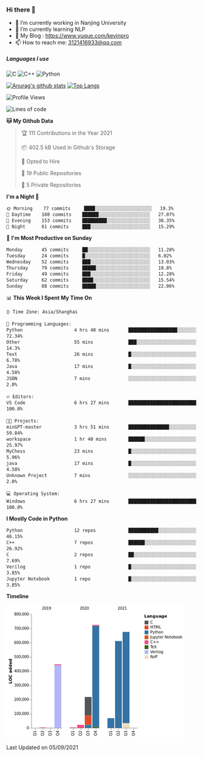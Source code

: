 ### Hi there 👋

- 🔭 I’m currently working in Nanjing University
- 🌱 I’m currently learning NLP
- 👯 My Blog : https://www.yuque.com/kevinpro
- 📫 How to reach me: 3121416933@qq.com

##### Languages I use
![C](https://img.shields.io/badge/-C-000000?style=flat&logo=c)
![C++](https://img.shields.io/badge/-C++-000000?style=flat&logo=c%2B%2B)
![Python](https://img.shields.io/badge/-Python-000000?style=flat&logo=python)

[![Anurag's github stats](https://github-readme-stats.vercel.app/api?username=Ricardokevins)](https://github.com/anuraghazra/github-readme-stats)
[![Top Langs](https://github-readme-stats.vercel.app/api/top-langs/?username=Ricardokevins)](https://github.com/anuraghazra/github-readme-stats)

<!--START_SECTION:waka-->
![Profile Views](http://img.shields.io/badge/Profile%20Views-1-blue)

![Lines of code](https://img.shields.io/badge/From%20Hello%20World%20I%27ve%20Written-2.8%20million%20lines%20of%20code-blue)

**🐱 My Github Data** 

> 🏆 111 Contributions in the Year 2021
 > 
> 📦 402.5 kB Used in Github's Storage 
 > 
> 💼 Opted to Hire
 > 
> 📜 19 Public Repositories 
 > 
> 🔑 5 Private Repositories  
 > 
**I'm a Night 🦉** 

```text
🌞 Morning    77 commits     ████░░░░░░░░░░░░░░░░░░░░░   19.3% 
🌆 Daytime    108 commits    ██████░░░░░░░░░░░░░░░░░░░   27.07% 
🌃 Evening    153 commits    █████████░░░░░░░░░░░░░░░░   38.35% 
🌙 Night      61 commits     ███░░░░░░░░░░░░░░░░░░░░░░   15.29%

```
📅 **I'm Most Productive on Sunday** 

```text
Monday       45 commits     ██░░░░░░░░░░░░░░░░░░░░░░░   11.28% 
Tuesday      24 commits     █░░░░░░░░░░░░░░░░░░░░░░░░   6.02% 
Wednesday    52 commits     ███░░░░░░░░░░░░░░░░░░░░░░   13.03% 
Thursday     79 commits     █████░░░░░░░░░░░░░░░░░░░░   19.8% 
Friday       49 commits     ███░░░░░░░░░░░░░░░░░░░░░░   12.28% 
Saturday     62 commits     ████░░░░░░░░░░░░░░░░░░░░░   15.54% 
Sunday       88 commits     █████░░░░░░░░░░░░░░░░░░░░   22.06%

```


📊 **This Week I Spent My Time On** 

```text
⌚︎ Time Zone: Asia/Shanghai

💬 Programming Languages: 
Python                   4 hrs 40 mins       ██████████████████░░░░░░░   72.34% 
Other                    55 mins             ███░░░░░░░░░░░░░░░░░░░░░░   14.3% 
Text                     26 mins             █░░░░░░░░░░░░░░░░░░░░░░░░   6.78% 
Java                     17 mins             █░░░░░░░░░░░░░░░░░░░░░░░░   4.58% 
JSON                     7 mins              ░░░░░░░░░░░░░░░░░░░░░░░░░   2.0%

🔥 Editors: 
VS Code                  6 hrs 27 mins       █████████████████████████   100.0%

🐱‍💻 Projects: 
minGPT-master            3 hrs 51 mins       ███████████████░░░░░░░░░░   59.84% 
workspace                1 hr 40 mins        ██████░░░░░░░░░░░░░░░░░░░   25.97% 
MyChess                  23 mins             █░░░░░░░░░░░░░░░░░░░░░░░░   5.96% 
java                     17 mins             █░░░░░░░░░░░░░░░░░░░░░░░░   4.58% 
Unknown Project          7 mins              ░░░░░░░░░░░░░░░░░░░░░░░░░   2.0%

💻 Operating System: 
Windows                  6 hrs 27 mins       █████████████████████████   100.0%

```

**I Mostly Code in Python** 

```text
Python                   12 repos            ███████████░░░░░░░░░░░░░░   46.15% 
C++                      7 repos             ██████░░░░░░░░░░░░░░░░░░░   26.92% 
C                        2 repos             ██░░░░░░░░░░░░░░░░░░░░░░░   7.69% 
Verilog                  1 repo              █░░░░░░░░░░░░░░░░░░░░░░░░   3.85% 
Jupyter Notebook         1 repo              █░░░░░░░░░░░░░░░░░░░░░░░░   3.85%

```


**Timeline**

![Chart not found](https://raw.githubusercontent.com/Ricardokevins/Ricardokevins/master/charts/bar_graph.png) 


 Last Updated on 05/09/2021
<!--END_SECTION:waka-->
